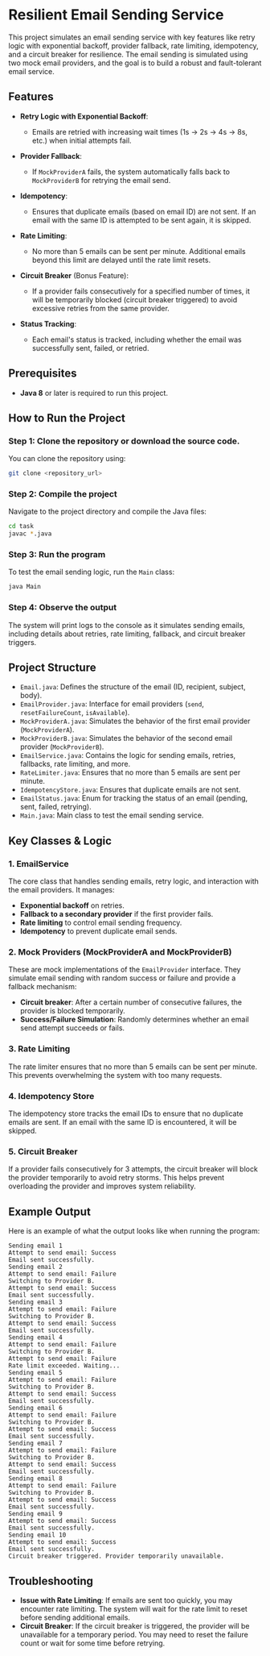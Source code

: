 
# Resilient Email Sending Service

This project simulates an email sending service with key features like retry logic with exponential backoff, provider fallback, rate limiting, idempotency, and a circuit breaker for resilience. The email sending is simulated using two mock email providers, and the goal is to build a robust and fault-tolerant email service.

## Features

* **Retry Logic with Exponential Backoff**:

  * Emails are retried with increasing wait times (1s → 2s → 4s → 8s, etc.) when initial attempts fail.

* **Provider Fallback**:

  * If `MockProviderA` fails, the system automatically falls back to `MockProviderB` for retrying the email send.

* **Idempotency**:

  * Ensures that duplicate emails (based on email ID) are not sent. If an email with the same ID is attempted to be sent again, it is skipped.

* **Rate Limiting**:

  * No more than 5 emails can be sent per minute. Additional emails beyond this limit are delayed until the rate limit resets.

* **Circuit Breaker** (Bonus Feature):

  * If a provider fails consecutively for a specified number of times, it will be temporarily blocked (circuit breaker triggered) to avoid excessive retries from the same provider.

* **Status Tracking**:

  * Each email's status is tracked, including whether the email was successfully sent, failed, or retried.

## Prerequisites

* **Java 8** or later is required to run this project.

## How to Run the Project

### Step 1: Clone the repository or download the source code.

You can clone the repository using:

```bash
git clone <repository_url>
```

### Step 2: Compile the project

Navigate to the project directory and compile the Java files:

```bash
cd task
javac *.java


```

### Step 3: Run the program

To test the email sending logic, run the `Main` class:

```bash
java Main
```

### Step 4: Observe the output

The system will print logs to the console as it simulates sending emails, including details about retries, rate limiting, fallback, and circuit breaker triggers.

## Project Structure

* `Email.java`: Defines the structure of the email (ID, recipient, subject, body).
* `EmailProvider.java`: Interface for email providers (`send`, `resetFailureCount`, `isAvailable`).
* `MockProviderA.java`: Simulates the behavior of the first email provider (`MockProviderA`).
* `MockProviderB.java`: Simulates the behavior of the second email provider (`MockProviderB`).
* `EmailService.java`: Contains the logic for sending emails, retries, fallbacks, rate limiting, and more.
* `RateLimiter.java`: Ensures that no more than 5 emails are sent per minute.
* `IdempotencyStore.java`: Ensures that duplicate emails are not sent.
* `EmailStatus.java`: Enum for tracking the status of an email (pending, sent, failed, retrying).
* `Main.java`: Main class to test the email sending service.

## Key Classes & Logic

### 1. **EmailService**

The core class that handles sending emails, retry logic, and interaction with the email providers. It manages:

* **Exponential backoff** on retries.
* **Fallback to a secondary provider** if the first provider fails.
* **Rate limiting** to control email sending frequency.
* **Idempotency** to prevent duplicate email sends.

### 2. **Mock Providers (MockProviderA and MockProviderB)**

These are mock implementations of the `EmailProvider` interface. They simulate email sending with random success or failure and provide a fallback mechanism:

* **Circuit breaker**: After a certain number of consecutive failures, the provider is blocked temporarily.
* **Success/Failure Simulation**: Randomly determines whether an email send attempt succeeds or fails.

### 3. **Rate Limiting**

The rate limiter ensures that no more than 5 emails can be sent per minute. This prevents overwhelming the system with too many requests.

### 4. **Idempotency Store**

The idempotency store tracks the email IDs to ensure that no duplicate emails are sent. If an email with the same ID is encountered, it will be skipped.

### 5. **Circuit Breaker**

If a provider fails consecutively for 3 attempts, the circuit breaker will block the provider temporarily to avoid retry storms. This helps prevent overloading the provider and improves system reliability.

## Example Output

Here is an example of what the output looks like when running the program:

```
Sending email 1
Attempt to send email: Success
Email sent successfully.
Sending email 2
Attempt to send email: Failure
Switching to Provider B.
Attempt to send email: Success
Email sent successfully.
Sending email 3
Attempt to send email: Failure
Switching to Provider B.
Attempt to send email: Success
Email sent successfully.
Sending email 4
Attempt to send email: Failure
Switching to Provider B.
Attempt to send email: Failure
Rate limit exceeded. Waiting...
Sending email 5
Attempt to send email: Failure
Switching to Provider B.
Attempt to send email: Success
Email sent successfully.
Sending email 6
Attempt to send email: Failure
Switching to Provider B.
Attempt to send email: Success
Email sent successfully.
Sending email 7
Attempt to send email: Failure
Switching to Provider B.
Attempt to send email: Success
Email sent successfully.
Sending email 8
Attempt to send email: Failure
Switching to Provider B.
Attempt to send email: Success
Email sent successfully.
Sending email 9
Attempt to send email: Success
Email sent successfully.
Sending email 10
Attempt to send email: Success
Email sent successfully.
Circuit breaker triggered. Provider temporarily unavailable.
```

## Troubleshooting

* **Issue with Rate Limiting**: If emails are sent too quickly, you may encounter rate limiting. The system will wait for the rate limit to reset before sending additional emails.
* **Circuit Breaker**: If the circuit breaker is triggered, the provider will be unavailable for a temporary period. You may need to reset the failure count or wait for some time before retrying.

